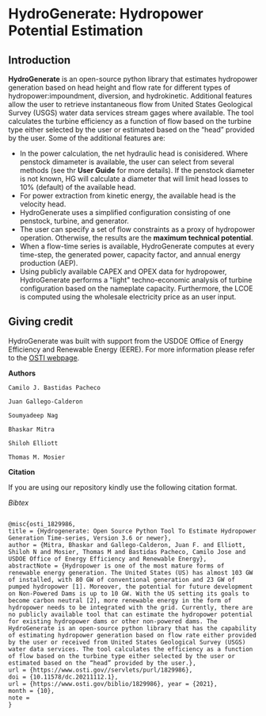 # HydroGenerate: Hydropower Potential Estimation

## Introduction

**HydroGenerate** is an open-source python library that estimates hydropower generation based on head height and flow rate for different types of hydropower:impoundment, diversion, and hydrokinetic. Additional features allow the user to retrieve instantaneous flow from United States Geological Survey (USGS) water data services stream gages where available. The tool calculates the turbine efficiency as a function of flow based on the turbine type either selected by the user or estimated based on the “head” provided by the user. Some of the additional features are:

- In the power calculation, the net hydraulic head is conisidered. Where penstock dimameter is available, the user can select from several methods (see thr **User Guide** for more details). If the penstock diameter is not known, HG will calculate a diameter that will limit head losses to 10% (default) of the available head.
- For power extraction from kinetic energy, the available head is the velocity head.
- HydroGenerate uses a simplified configuration consisting of one penstock, turbine, and generator.
- The user can specify a set of flow constraints as a proxy of hydropower operation. Otherwise, the results are the **maximum technical potential**.
- When a flow-time series is available, HydroGenerate computes at every time-step, the generated power, capacity factor, and annual energy production (AEP).
- Using publicly available CAPEX and OPEX data for hydropower, HydroGenerate performs a "light" techno-economic analysis of turbine configuration based on the nameplate capacity. Furthermore, the LCOE is computed using the wholesale electricity price as an user input.



## Giving credit

HydroGenerate was built with support from the USDOE Office of Energy Efficiency and Renewable Energy (EERE). For more information please refer to the [OSTI webpage](https://www.osti.gov/biblio/1829986).

**Authors**
```
Camilo J. Bastidas Pacheco

Juan Gallego-Calderon

Soumyadeep Nag

Bhaskar Mitra

Shiloh Elliott

Thomas M. Mosier

```

**Citation**

If you are using our repository kindly use the following citation format.

_Bibtex_
```

@misc{osti_1829986,
title = {Hydrogenerate: Open Source Python Tool To Estimate Hydropower Generation Time-series, Version 3.6 or newer},
author = {Mitra, Bhaskar and Gallego-Calderon, Juan F. and Elliott, Shiloh N and Mosier, Thomas M and Bastidas Pacheco, Camilo Jose and USDOE Office of Energy Efficiency and Renewable Energy},
abstractNote = {Hydropower is one of the most mature forms of renewable energy generation. The United States (US) has almost 103 GW of installed, with 80 GW of conventional generation and 23 GW of pumped hydropower [1]. Moreover, the potential for future development on Non-Powered Dams is up to 10 GW. With the US setting its goals to become carbon neutral [2], more renewable energy in the form of hydropower needs to be integrated with the grid. Currently, there are no publicly available tool that can estimate the hydropower potential for existing hydropower dams or other non-powered dams. The HydroGenerate is an open-source python library that has the capability of estimating hydropower generation based on flow rate either provided by the user or received from United States Geological Survey (USGS) water data services. The tool calculates the efficiency as a function of flow based on the turbine type either selected by the user or estimated based on the “head” provided by the user.},
url = {https://www.osti.gov//servlets/purl/1829986},
doi = {10.11578/dc.20211112.1},
url = {https://www.osti.gov/biblio/1829986}, year = {2021},
month = {10},
note =
}

```
